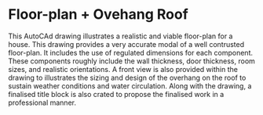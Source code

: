 # Floor-plan + Ovehang Roof
This AutoCAd drawing illustrates a realistic and viable floor-plan for a house. This drawing provides a very accurate modal of a well contrusted floor-plan. It includes the use of regulated dimensions for each component. These components roughly include the wall thickness, door thickness, room sizes, and realistic orientations. A front view is also provided within the drawing to illustrates the sizing and design of the overhang on the roof to sustain weather conditions and water circulation. Along with the drawing, a finalised title block is also crated to propose the finalised work in a professional manner.
